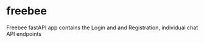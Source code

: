 # freebee 
Freebee fastAPI app contains the Login and and Registration, individual chat API endpoints   
